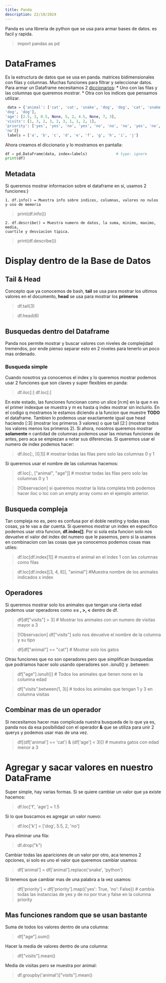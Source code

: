 ```yaml
---
title: Panda
description: 22/10/2024
---
```

Panda es una libreria de python que se usa para armar bases de datos. es facil y rapida.

> import pandas as pd 

# DataFrames
Es la estructura de datos que se usa en panda. matrices bidimensionales con filas y
columnas. Muchas funciones para filtrar y seleccionar datos.
Para armar un Dataframe necesitamos 2 [diccionarios](/diccionarios.md):
    * Uno con las filas y las columnas que queremos mostrar.
    * Otra con los indices que pensamos utilizar.
```python
 data = {'animal': ['cat', 'cat', 'snake', 'dog', 'dog', 'cat', 'snake', 'cat',
'dog', 'dog'],
'age': [2.5, 3, 0.5, None, 5, 2, 4.5, None, 7, 3],
'visits': [1, 3, 2, 3, 2, 3, 1, 1, 2, 1],
'priority': ['yes', 'yes', 'no', 'yes', 'no', 'no', 'no', 'yes', 'no',
'no']}
 labels = ['a', 'b', 'c', 'd', 'e', 'f', 'g', 'h', 'i', 'j']
```
Ahora creamos el diccionario y lo mostramos en pantalla:
```python
df = pd.DataFrame(data, index=labels)             # type: ignore
print(df)
```
## Metadata
Si queremos mostrar informacion sobre el dataframe en si, usamos 2 funciones:}

    1. df.info() = Muestra info sobre indices, columnas, valores no nulos
    y uso de memoria

> print(df.info())

    2. df.describe() = Muestra numero de datos, la suma, minimo, maximo, media,
    cuartile y desviacíon tipica.

> print(df.describe())

# Display dentro de la Base de Datos
## Tail & Head
Concepto que ya conocemos de bash, **tail** se usa para mostrar los ultimos valores en el
documento, **head** se usa para mostrar los **primeros**   

> df.tail(3)

> df.head(6)

## Busquedas dentro del Dataframe
Panda nos permite mostrar y buscar valores con niveles de complejidad tremendos, por ende 
pienso separar esto en 2 niveles para tenerlo un poco mas ordenado.

### Busqueda simple
Cuando nosotros ya conocemos el index y lo queremos mostrar
podemos usar 2 funciones que son claves y super flexibles en panda:

> df.iloc[:]
> df.loc[:]

En este estado, las funciones funcionan como un slice [n:m] en la que n es el primer indexque se muestra y m es hasta q index mostrar sin incluirlo. En el codigo q mostramos le 
estamos diciendo a la funcion que muestre **TODO** el dataframe. Tambien lo podemos usar
exactamente igual que head haciendo [:3] (mostrar los primeros 3 valores) o que tail [2:]
(mostrar todos los valores menos los primeros 2).
Si ahora, nosotros queremos mostrar **solamente** n cantidad de columnas podemos usar las 
mismas funciones de antes, pero aca se empiezan a notar sus diferencias. 
Si queremos usar el numero de index podemos hacer:

> df.iloc[:, [0,1]]    #    mostrar todas las filas pero solo las columnas 0 y 1 

Si queremos usar el nombre de las columnas hacemos:

> df.loc[:, ["animal", "age"]]  #  mostrar todas las filas pero solo las columnas 0 y 1

> [!Observacion]
> si queremos mostrar la lista completa tmb podemos hacer iloc o loc con un empty array como en el ejemplo anterior.

## Busqueda compleja 
Tan compleja no es, pero es confusa por el doble nesting y todas esas cosas, ya te vas a 
dar cuenta.
Si queremos mostrar un index en especifico podemos usar otra funcion, **df.index[]**. 
Por si sola esta funcion solo nos devuelve el valor del index del numero que le pasemos,
pero si la usamos en combinacion con las cosas que ya conocemos podemos cosas mas utiles:

> df.loc[df.index[1]]   # muestra el animal en el index 1 con las columnas como filas

> df.loc[df.index[[3, 4, 8]], "animal"] #Muestra nombre de los animales indicados x index

## Operadores
Si queremos mostrar solo los animales que tengan una cierta edad podemos usar operadores
como **== , >, <** dentro de df.

> df[df["visits"] > 3]      # Mostrar los animales con un numero de visitas mayor a 3

> [!Observacion]
> df["visits"] solo nos devuelve el nombre de la columna y su tipo

> df[df["animal"] == "cat"] # Mostrar solo los gatos

Otras funciones que no son operadores pero que simplifican busquedas que podriamos hacer
solo usando operadores son .isnull() y .between:

> df["age"].isnull()]   # Todos los animales que tienen none en la columna edad

> df["visits".between(1, 3)] # todos los animales que tengan 1 y 3 en columna visitas

## Combinar mas de un operador 
Si necesitamos hacer mas complicada nuestra busqueda de lo que ya es, panda nos da esa 
posibilidad con el operador **&** que se utiliza para unir 2 querys y podemos usar mas 
de una vez.

> df[(df['animal'] == 'cat') & (df['age'] < 3)]) # muestra gatos con edad menor a 3

# Agregar y sacar valores en nuestro DataFrame
Super simple, hay varias formas. 
Si se quiere cambiar un valor que ya existe hacemos:

> df.loc['f', 'age'] = 1.5

Si lo que buscamos es agregar un valor nuevo:

> df.loc['k'] = ['dog', 5.5, 2, 'no']

Para eliminar una fila: 

> df.drop("k") 

Cambiar todas las apariciones de un valor por otro, aca tenemos 2 opciones, si solo es 
uno el valor que queremos cambiar usamos:

> df['animal'] = df['animal'].replace('snake', 'python')

Si tenemos que cambiar mas de una palabra a la vez usamos:

> df['priority'] = df['priority'].map({'yes': True, 'no': False}) # cambia todas las instancias de yes y de no por true y false en la columna priority

## Mas funciones random que se usan bastante
Suma de todos los valores dentro de una columna:

> df["age"].sum()

Hacer la media de valores dentro de una columna:

> df["visits"].mean()

Media de visitas pero se muestra por animal:

> df.groupby('animal')["visits"].mean()









